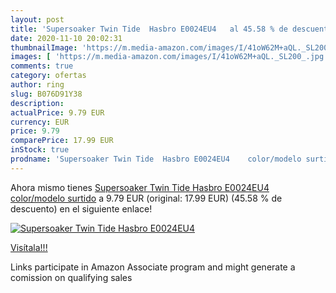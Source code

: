 ```yaml
---
layout: post
title: 'Supersoaker Twin Tide  Hasbro E0024EU4   al 45.58 % de descuento'
date: 2020-11-10 20:02:31
thumbnailImage: 'https://m.media-amazon.com/images/I/41oW62M+aQL._SL200_.jpg'
images: [ 'https://m.media-amazon.com/images/I/41oW62M+aQL._SL200_.jpg' ]
comments: true
category: ofertas
author: ring
slug: B076D91Y38
description:
actualPrice: 9.79 EUR
currency: EUR
price: 9.79
comparePrice: 17.99 EUR
inStock: true
prodname: 'Supersoaker Twin Tide  Hasbro E0024EU4    color/modelo surtido'
---
```


Ahora mismo tienes [Supersoaker Twin Tide  Hasbro E0024EU4    color/modelo surtido](https://www.amazon.es/dp/B076D91Y38/?tag=tolees-21) a 9.79 EUR (original: 17.99 EUR) (45.58 %  de descuento) en el siguiente enlace!

[![Supersoaker Twin Tide  Hasbro E0024EU4  ](https://m.media-amazon.com/images/I/41oW62M+aQL._SL200_.jpg)](https://www.amazon.es/dp/B076D91Y38/?tag=tolees-21)

[Visítala!!!](https://www.amazon.es/dp/B076D91Y38/?tag=tolees-21)

Links participate in Amazon Associate program and might generate a comission on qualifying sales
